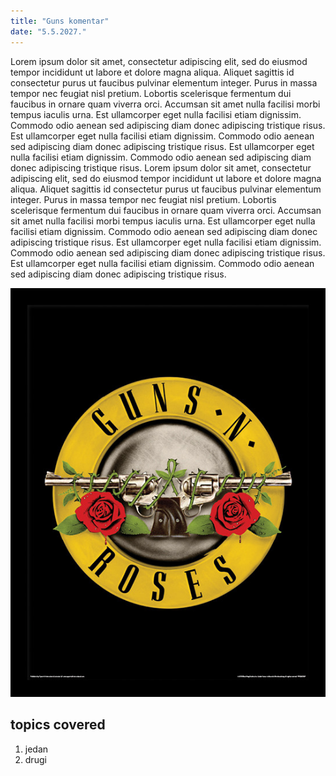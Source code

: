 ```yaml
---
title: "Guns komentar"
date: "5.5.2027."
--- 
```


Lorem ipsum dolor sit amet, consectetur adipiscing elit, sed do eiusmod tempor incididunt ut labore et dolore magna aliqua. Aliquet sagittis id consectetur purus ut faucibus pulvinar elementum integer. Purus in massa tempor nec feugiat nisl pretium. Lobortis scelerisque fermentum dui faucibus in ornare quam viverra orci. Accumsan sit amet nulla facilisi morbi tempus iaculis urna. Est ullamcorper eget nulla facilisi etiam dignissim. Commodo odio aenean sed adipiscing diam donec adipiscing tristique risus. Est ullamcorper eget nulla facilisi etiam dignissim. Commodo odio aenean sed adipiscing diam donec adipiscing tristique risus. Est ullamcorper eget nulla facilisi etiam dignissim. Commodo odio aenean sed adipiscing diam donec adipiscing tristique risus. Lorem ipsum dolor sit amet, consectetur adipiscing elit, sed do eiusmod tempor incididunt ut labore et dolore magna aliqua. Aliquet sagittis id consectetur purus ut faucibus pulvinar elementum integer. Purus in massa tempor nec feugiat nisl pretium. Lobortis scelerisque fermentum dui faucibus in ornare quam viverra orci. Accumsan sit amet nulla facilisi morbi tempus iaculis urna. Est ullamcorper eget nulla facilisi etiam dignissim. Commodo odio aenean sed adipiscing diam donec adipiscing tristique risus. Est ullamcorper eget nulla facilisi etiam dignissim. Commodo odio aenean sed adipiscing diam donec adipiscing tristique risus. Est ullamcorper eget nulla facilisi etiam dignissim. Commodo odio aenean sed adipiscing diam donec adipiscing tristique risus. 

![Guns](./guns-logo.jpg)

## topics covered

1. jedan
2. drugi